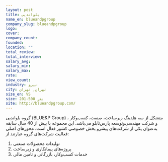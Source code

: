 ```yaml
---
layout: post
title: بلواندپی
name_en: blueandpgroup
company_slug: blueandpgroup
logo: 
cover: 
company_count:
founded:
location: ""
total_review: 
total_interview: 
salary_avg: 
salary_min: 
salary_max: 
rate: 
view_count: 
industry: نیرو
city: تهران, تهران
size_en: VS
size: 201-500 نفر
site: http://blueandpgroup.com/
---
```


گروه بلواندپی (BLUE&P Group) متشکل از سه هلدینگ زیرساخت، صنعت، کسب‌وکار ، و شرکت مهندسی‌و‌توسعه پارس‌تابلو می‌باشد. این مجموعه با بیش از 40 سال سابقه به‌عنوان یکی از شرکت‌های پیشرو بخش خصوصی کشور فعال است. محورهای اصلی فعالیت شرکت‌های گروه عبارتند از:
1. تولیدات محصولات صنعتی
2. پروژه‌های پیمانکاری و زیرساخت
3. خدمات کسب‌و‌کار، بازرگانی و تامین مالی
